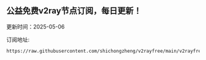 ## 公益免费v2ray节点订阅，每日更新！
更新时间：2025-05-06

订阅地址:
```
https://raw.githubusercontent.com/shichongzheng/v2rayfree/main/v2rayfree
```
